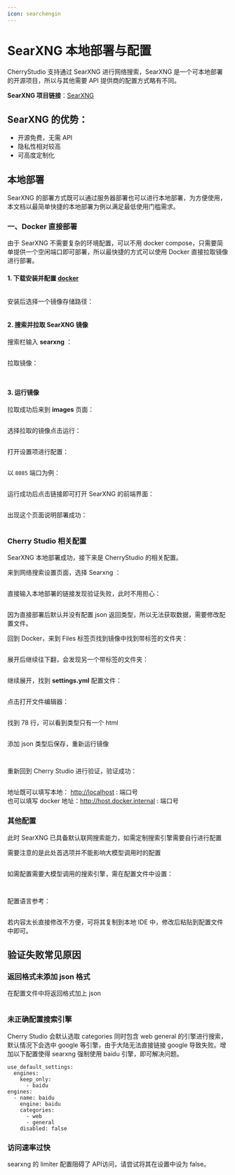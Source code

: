 ```yaml
---
icon: searchengin
---
```


# SearXNG 本地部署与配置

CherryStudio 支持通过 SearXNG 进行网络搜索，SearXNG 是一个可本地部署的开源项目，所以与其他需要 API 提供商的配置方式略有不同。

**SearXNG 项目链接**：[SearXNG](https://github.com/searxng/searxng)

## SearXNG 的优势：

* 开源免费，无需 API
* 隐私性相对较高
* 可高度定制化

## 本地部署

SearXNG 的部署方式既可以通过服务器部署也可以进行本地部署，为方便使用，本文档以最简单快捷的本地部署为例以满足最低使用门槛需求。

### 一、Docker 直接部署

由于 SearXNG 不需要复杂的环境配置，可以不用 docker compose，只需要简单提供一个空闲端口即可部署，所以最快捷的方式可以使用 Docker 直接拉取镜像进行部署。

#### 1. 下载安装并配置 [docker](https://www.docker.com/)

<figure><img src="../../.gitbook/assets/searxng_config_img_01.png" alt=""><figcaption></figcaption></figure>

安装后选择一个镜像存储路径：

<figure><img src="../../.gitbook/assets/searxng_config_img_02.png" alt=""><figcaption></figcaption></figure>

#### 2. 搜索并拉取 SearXNG 镜像

搜索栏输入 **searxng** ：

<figure><img src="../../.gitbook/assets/searxng_config_img_03.png" alt=""><figcaption></figcaption></figure>

拉取镜像：

<figure><img src="../../.gitbook/assets/searxng_config_img_04.png" alt=""><figcaption></figcaption></figure>

<figure><img src="../../.gitbook/assets/searxng_config_img_05.png" alt=""><figcaption></figcaption></figure>

#### 3. 运行镜像

拉取成功后来到 **images** 页面：

<figure><img src="../../.gitbook/assets/searxng_config_img_06.png" alt=""><figcaption></figcaption></figure>

选择拉取的镜像点击运行：

<figure><img src="../../.gitbook/assets/searxng_config_img_07.png" alt=""><figcaption></figcaption></figure>

打开设置项进行配置：

<figure><img src="../../.gitbook/assets/searxng_config_img_08.png" alt=""><figcaption></figcaption></figure>

以 `8085` 端口为例：

<figure><img src="../../.gitbook/assets/searxng_config_img_09.png" alt=""><figcaption></figcaption></figure>

运行成功后点击链接即可打开 SearXNG 的前端界面：

<figure><img src="../../.gitbook/assets/searxng_config_img_10.png" alt=""><figcaption></figcaption></figure>

出现这个页面说明部署成功：

<figure><img src="../../.gitbook/assets/searxng_config_img_11.png" alt=""><figcaption></figcaption></figure>

### Cherry Studio 相关配置

SearXNG 本地部署成功，接下来是 CherryStudio 的相关配置。

来到网络搜索设置页面，选择 Searxng ：

<figure><img src="../../.gitbook/assets/searxng_config_img_12.png" alt=""><figcaption></figcaption></figure>

直接输入本地部署的链接发现验证失败，此时不用担心：

<figure><img src="../../.gitbook/assets/searxng_config_img_13.png" alt=""><figcaption></figcaption></figure>

因为直接部署后默认并没有配置 json 返回类型，所以无法获取数据，需要修改配置文件。

回到 Docker，来到 Files 标签页找到镜像中找到带标签的文件夹：

<figure><img src="../../.gitbook/assets/searxng_config_img_14.png" alt=""><figcaption></figcaption></figure>

展开后继续往下翻，会发现另一个带标签的文件夹：

<figure><img src="../../.gitbook/assets/searxng_config_img_15.png" alt=""><figcaption></figcaption></figure>

继续展开，找到 **settings.yml** 配置文件：

<figure><img src="../../.gitbook/assets/searxng_config_img_16.png" alt=""><figcaption></figcaption></figure>

点击打开文件编辑器：

<figure><img src="../../.gitbook/assets/searxng_config_img_17.png" alt=""><figcaption></figcaption></figure>

找到 78 行，可以看到类型只有一个 html

<figure><img src="../../.gitbook/assets/searxng_config_img_18.png" alt=""><figcaption></figcaption></figure>

添加 json 类型后保存，重新运行镜像

<figure><img src="../../.gitbook/assets/searxng_config_img_19.png" alt=""><figcaption></figcaption></figure>

<figure><img src="../../.gitbook/assets/searxng_config_img_20.png" alt=""><figcaption></figcaption></figure>

重新回到 Cherry Studio 进行验证，验证成功：

<figure><img src="../../.gitbook/assets/searxng_config_img_21.png" alt=""><figcaption></figcaption></figure>

地址既可以填写本地： <http://localhost> : 端口号\
也可以填写 docker 地址：<http://host.docker.internal> : 端口号

### 其他配置

此时 SearXNG 已具备默认联网搜索能力，如需定制搜索引擎需要自行进行配置

需要注意的是此处首选项并不能影响大模型调用时的配置

<figure><img src="../../.gitbook/assets/searxng_config_img_22.png" alt=""><figcaption></figcaption></figure>

如需配置需要大模型调用的搜索引擎，需在配置文件中设置：

<figure><img src="../../.gitbook/assets/searxng_config_img_23.png" alt=""><figcaption></figcaption></figure>

<figure><img src="../../.gitbook/assets/searxng_config_img_24.png" alt=""><figcaption></figcaption></figure>

配置语言参考：

<figure><img src="../../.gitbook/assets/searxng_config_img_25.png" alt=""><figcaption></figcaption></figure>

若内容太长直接修改不方便，可将其复制到本地 IDE 中，修改后粘贴到配置文件中即可。

## 验证失败常见原因

### 返回格式未添加 json 格式

在配置文件中将返回格式加上 json

<figure><img src="../../.gitbook/assets/searxng_json_format.png" alt=""><figcaption></figcaption></figure>

### 未正确配置搜索引擎

Cherry Studio 会默认选取 categories 同时包含 web general 的引擎进行搜索，默认情况下会选中 google 等引擎，由于大陆无法直接链接 google 导致失败。增加以下配置使得 searxng 强制使用 baidu 引擎，即可解决问题。

```
use_default_settings:
  engines:
    keep_only:
      - baidu
engines:
  - name: baidu
    engine: baidu 
    categories: 
      - web
      - general
    disabled: false
```

### 访问速率过快

searxng 的 limiter 配置阻碍了 API访问，请尝试将其在设置中设为 false。

<figure><img src="../../.gitbook/assets/searxng_limiter.png" alt=""><figcaption></figcaption></figure>

